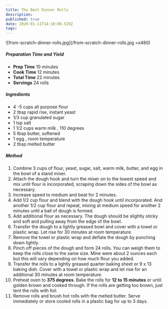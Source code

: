 ```yaml
---
title: The Best Dinner Rolls
description: 
published: true
date: 2020-01-11T14:10:09.529Z
tags: 
---
```


![from-scratch-dinner-rolls.jpg](/from-scratch-dinner-rolls.jpg =x480)

##### Preparation Time and Yield

- **Prep Time** 10 minutes
- **Cook Time** 12 minutes
- **Total Time** 22 minutes
- **Servings** 24 rolls
  &nbsp;

##### Ingredients

- 4 -5 cups all purpose flour
- 2 tbsp rapid rise, instant yeast
- 1/3 cup granulated sugar
- 1 tsp salt
- 1 1/2 cups warm milk , 110 degrees
- 5 tbsp butter, softened
- 1 egg , room temperature
- 2 tbsp melted butter
  &nbsp;

##### Method

1. Combine 3 cups of flour, yeast, sugar, salt, warm milk, butter, and egg in the bowl of a stand mixer.
2. Attach the dough hook and turn the mixer on to the lowest speed and mix until flour is incorporated, scraping down the sides of the bowl as necessary.
3. Increase speed to medium and beat for 2 minutes.
4. Add 1/2 cup flour and blend with the dough hook until incorporated. And another 1/2 cup flour and repeat, mixing at medium speed for another 2 minutes until a ball of dough is formed.
5. Add additional flour as necessary. The dough should be slightly sticky and soft and pulling away from the edge of the bowl.
6. Transfer the dough to a lightly greased bowl and cover with a towel or plastic wrap. Let rise for 30 minutes at room temperature.
7. Remove the towel or plastic wrap and deflate the dough by punching down lightly.
8. Pinch off pieces of the dough and form 24 rolls. You can weigh them to keep the rolls close to the same size. Mine were about 2 ounces each but this will vary depending on how much flour you added.
9. Transfer the rolls to a lightly greased quarter baking sheet or 9 x 13 baking dish. Cover with a towel or plastic wrap and let rise for an additional 30 minutes at room temperature.
10. Preheat oven to **375 degrees**. Bake the rolls for **12 to 15 minutes** or until golden brown and cooked through. If the rolls are getting too brown, just tent the rolls with foil.
11. Remove rolls and brush hot rolls with the melted butter. Serve immediately or store cooled rolls in a plastic bag for up to 3 days.
